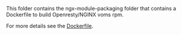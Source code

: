 This folder contains the ngx-module-packaging folder that contains a Dockerfile to build Openresty/NGINX voms rpm.

For more details see the [Dockerfile](./ngx-module-packaging/Dockerfile).



